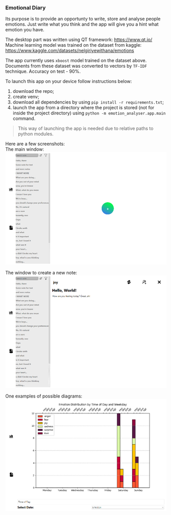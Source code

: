 ### Emotional Diary  
Its purpose is to provide an opportunty to write, store and analyse people emotions. Just write what you think and the app will give you a hint what emotion you have.  

The desktop part was written using QT framework: https://www.qt.io/  
Machine learning model was trained on the dataset from kaggle: https://www.kaggle.com/datasets/nelgiriyewithana/emotions  

The app currently uses `xboost` model trained on the dataset above. Documents from these dataset was converted to vectors by `TF-IDF` technique. Accuracy on test - 90%.  

To launch this app on your device follow instructions below:
1) download the repo;
2) create venv;
3) download all dependencies by using `pip install -r requirements.txt`;
4) launch the app from a directory where the project is stored (not for inside the project directory) using `python -m emotion_analyser.app.main` command.
> This way of launching the app is needed due to relative paths to python modules.

Here are a few screenshots:  
The main window:  
![main](https://github.com/ivanaleksa/emotional-diary/blob/ivanaleksa-patch-1/main.png)  

The window to create a new note:  
![main](https://github.com/ivanaleksa/emotional-diary/blob/ivanaleksa-patch-1/new_note.png)  

One examples of possible diagrams:  
![main](https://github.com/ivanaleksa/emotional-diary/blob/ivanaleksa-patch-1/statistics.png)
